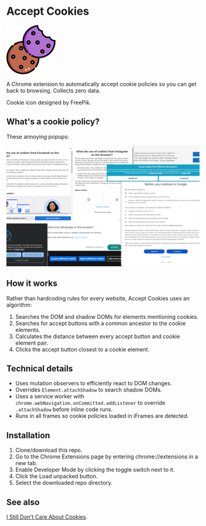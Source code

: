 Accept Cookies
==============
![](icon128.png)

A Chrome extension to automatically accept cookie policies so you can get back to browsing. Collects zero data.

Cookie icon designed by FreePik.

What's a cookie policy?
-----------------------
These annoying popups:

![](acceptcookies.png)


How it works
-----------
Rather than hardcoding rules for every website, Accept Cookies uses an algorithm:

1. Searches the DOM and shadow DOMs for elements mentioning cookies.
2. Searches for accept buttons with a common ancestor to the cookie elements.
3. Calculates the distance between every accept button and cookie element pair.
4. Clicks the accept button closest to a cookie element.


Technical details
-----------------
- Uses mutation observers to efficiently react to DOM changes.
- Overrides `Element.attachShadow` to search shadow DOMs.
- Uses a service worker with `chrome.webNavigation.onCommitted.addListener` to override `.attachShadow` before inline code runs.
- Runs in all frames so cookie policies loaded in iFrames are detected.


Installation
------------
1. Clone/download this repo.
2. Go to the Chrome Extensions page by entering chrome://extensions in a new tab.
3. Enable Developer Mode by clicking the toggle switch next to it.
4. Click the Load unpacked button.
5. Select the downloaded repo directory.


See also
--------
[I Still Don't Care About Cookies](https://github.com/OhMyGuus/I-Still-Dont-Care-About-Cookies).

